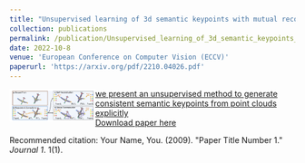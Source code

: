 ```yaml
---
title: "Unsupervised learning of 3d semantic keypoints with mutual reconstruction"
collection: publications
permalink: /publication/Unsupervised_learning_of_3d_semantic_keypoints_with_mutual_reconstruction
date: 2022-10-8
venue: 'European Conference on Computer Vision (ECCV)'
paperurl: 'https://arxiv.org/pdf/2210.04026.pdf'
---
```

<div class="row">   
    <div class="column" style="float:left;width:30%">    
        <img src="../images/teasers/eccv2022.png">  
    </div> 
    <div class="column" style="float:left;width:70%"> 
     	   <u>we present an unsupervised method to generate consistent semantic keypoints from point clouds explicitly</u>
    </div>

</div>

[Download paper here](https://arxiv.org/pdf/2210.04026.pdf)

Recommended citation: Your Name, You. (2009). "Paper Title Number 1." <i>Journal 1</i>. 1(1).